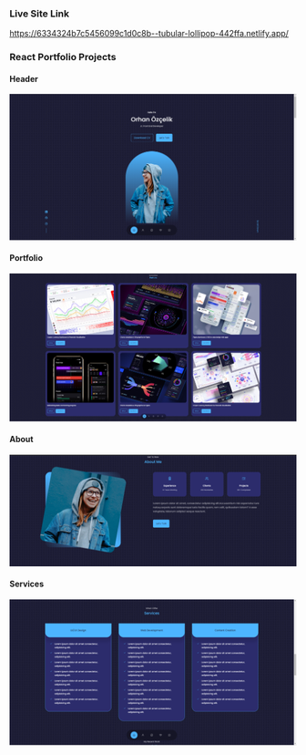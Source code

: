 ### Live Site Link
https://6334324b7c5456099c1d0c8b--tubular-lollipop-442ffa.netlify.app/

### React Portfolio Projects
#### Header 
![](https://github.com/Orhan-34/Reac-Portfolio-Project/blob/orhanDev/screenshots/header.png)

#### Portfolio
![](https://github.com/Orhan-34/Reac-Portfolio-Project/blob/orhanDev/screenshots/portfolios.png)

#### About
![](https://github.com/Orhan-34/Reac-Portfolio-Project/blob/orhanDev/screenshots/about.png)

#### Services
![](https://github.com/Orhan-34/Reac-Portfolio-Project/blob/orhanDev/screenshots/services.png)



